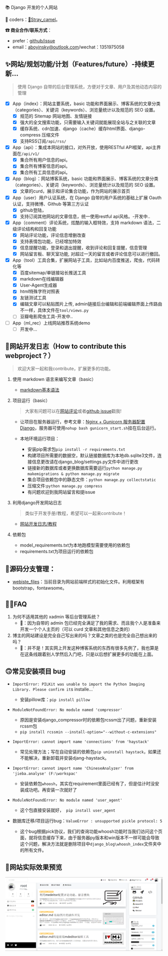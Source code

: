📚 Django 开发的个人网站

🐒 coders：[🐫Stray_camel](https://github.com/Freen247)。

**☎ 商业合作/联系方式**：
- prefer：[github/issue](https://github.com/Freen247/django_blog/issues)
- email：aboyinsky@outlook.com/wechat：1351975058

## ✨网站/规划功能/计划（Features/future）-持续更新...
> 使用 Django 自带的后台管理系统，方便对于文章、用户及其他动态内容的管理

- [x] App（index）：网站主要系统，basic 功能和界面展示、博客系统的文章分类（categories）、关键词（keywords）、浏览量统计以及规范的 SEO 设置。
    - [x] 规范的 Sitemap 网站地图、友情链接
    - [x] 强大的全文搜索功能，只需要输入关键词就能展现全站与之关联的文章
    - [x] 缓存系统、cdn加速、django（cache）缓存html界面、django-compress 压缩文件
    - [x] 支持RSS订阅`/api/rss/`

- [x] App（api）：集成本网站的接口，对外开放，使用RESTful API框架，api主界面在`/api/v1/`
    - [x] 集合所有用户信息的api。
    - [x] 集合所有博客信息的api。
    - [x] 集合所有工具信息的api。

- [x] App（blog）：网站博客系统，basic 功能和界面展示、博客系统的文章分类（categories）、关键词（keywords）、浏览量统计以及规范的 SEO 设置。
    - [x] 文章的curd，展示和评论集合功能，作为网站的展示首页

- [x] App（user）用户认证系统，在 Django 自带的用户系统的基础上扩展 Oauth 认证，支持微博、Github 等第三方认证
    - [x] github登陆，
    - [x] 支持订阅其他网站的文章信息，统一使用restful api风格。-开发中..

- [x] App（comment）评论系统，炫酷的输入框特效，支持 markdown 语法，二级评论结构和回复功能
    - [x] 网站评论功能，评论信息增删改查
    - [x] 支持表情包功能，已经增加特效
    - [x] 信息提醒功能，登录和退出提醒，收到评论和回复提醒，信息管理
    - [x] 网站留言板、聊天室功能, 对超过一天的留言或者评论信息可以进行撤回。

- [x] App（tool）工具合集，扩展网站子工具，比如站内百度推送，爬虫，代码转化等
    - [x] 百度sitemap/单链接站长推送工具
    - [x] markdown在线编辑器
    - [x] User-Agent生成器
    - [x] html特殊字符对照表
    - [x] 友链测试工具
    - [x] 编辑文章可以粘贴图片上传, admin链接后台编辑和前端编辑界面上传路由不一样，具体文件在`tool/views.py`
    - [ ] 豆瓣电影爬虫工具-开发中..

- [ ] App（ml_rec）上线网站推荐系统demo
    - [ ] 开发中...
 
## 🐾网站开发日志（How to contribute this webproject？）
> 欢迎大家一起和我contribute，扩展更多的功能。

1. 使用 markdown 语言来编写文章（basic）
    - [markdown基本语法](https://boywithacoin.cn/article/markdownji-ben-yu-fa/)
    
2. 项目运行（basic）
    > 大家有问题可以在[网站评论](https://boywithacoin.cn/)或者[github issue](https://github.com/Freen247/django_blog/issues)戳我!
	
    - 让项目在服务器运行，参考文章：[Nginx + Gunicorn 服务器配置 Django](https://boywithacoin.cn/article/nginx-gunicorn-fu-wu-qi-pei-zhi-django/)，服务器可使用`nohup bash gunicorn_start.sh`挂在后台运行。

    - 本地环境运行项目：
        - 安装pip需求包`pip install -r requirements.txt`
        - 构建项目所需要的数据空，默认链接数据库为本地db.sqlite3文件，连接信息更改请在django_blog/settings.py文件中进行更改
        - 链接新的数据库或者更换数据库需要运行`python manage.py makemigrations & python manage.py migrate`
        - 集合项目依赖包中的静态文件：`python manage.py collectstatic`
        - 压缩文件:`python manage.py compress`
        - 有问题欢迎到我网站留言和提issue

3. 利用django开发网站日志
    >类似于开发手册/教程，希望可以一起来contribute！
    - [网站开发日志/教程](https://boywithacoin.cn/timeline)
    
4. 依赖包
    - model_requirements.txt为本地跑模型需要使用的依赖包
    - requirements.txt为项目运行的依赖包

## 🌲源码分支管理：
- [webiste_files](https://github.com/Freen247/django_blog/tree/website_files)：当前目录为网站前端样式的初始化文件。利用框架有bootstrap，fontawsome。

## 🤹‍♀️FAQ
1. 为何不适用其他的 xadmin 等后台管理系统？
    - 🐫：因为自带的 admin 包已经完全满足了我的需求、而且我个人是准备来开发一个个人主页的（可以 curd 文章和其他信息之类的）
2. 博主的网站建设是完全自己写出来的吗？文章之类的也是完全自己想出来的吗？
    - 🐫：并不是！其实网上开发这种博客系统的东西有很多先例了，我也算是在这条线跟着别人学然后入门吧，只是以后想扩展更多的功能在上面。

## 🙃常见安装项目 bug
- `ImportError: PILKit was unable to import the Python Imaging Library. Please confirm it`s installe...`
    - 安装pillow库：`pip install pillow`

- `ModuleNotFoundError: No module named 'compressor'`
    - 原因是安装django_compressor时的依赖包rcssm出了问题，重新安装rcssm包
    - `pip install rcssmin --install-option="--without-c-extensions"`

- `ImportError: cannot import name 'connections' from 'haystack' `
    - 常见处理方法；写在自动安装的依赖包`pip uninstall haystack`，如果还不能解决，重新卸载并安装djang-haystack。

- `ImportError: cannot import name 'ChineseAnalyzer' from 'jieba.analyse' (F:\workspac' `
    - 安装依赖包`whoosh`，其实在requirement里面已经有了，但是估计时没安装成功吧。再安装一次就好了

- `ModuleNotFoundError: No module named 'user_agent'`
    - 这个包直接安装就好，` pip install user_agent`

- 数据库迁移/项目运行bug：`ValueError : unsupported pickle protocol: 5`
    - 这个bug根据pick协议，我们的查询功能whoosh功能时当我们访问这个页面，就将信息缓存下来，由于服务器py版本和win版本不一样可能会导致这个问题，解决方法就是删除项目中`django_blog\whoosh_index`文件夹中的所有文件。

## 🐒网站实际效果预览
![Python](./template.png)

